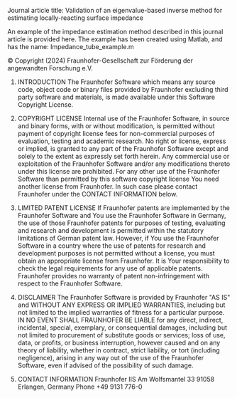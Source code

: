Journal article title: Validation of an eigenvalue-based inverse method for estimating locally-reacting surface impedance

An example of the impedance estimation method described in this journal article is provided here. The example has been created using Matlab, and has the name: Impedance_tube_example.m


© Copyright (2024) Fraunhofer-Gesellschaft zur Förderung der angewandten Forschung e.V.

1. INTRODUCTION
The Fraunhofer Software which means any source code, object code or binary files provided by Fraunhofer excluding third party
software and materials, is made available under this Software Copyright License.

2. COPYRIGHT LICENSE
Internal use of the Fraunhofer Software, in source and binary forms, with or without modification, is permitted without payment
of copyright license fees for non-commercial purposes of evaluation, testing and academic research.
No right or license, express or implied, is granted to any part of the Fraunhofer Software except and solely to the extent as
expressly set forth herein. Any commercial use or exploitation of the Fraunhofer Software and/or any modifications thereto under
this license are prohibited.
For any other use of the Fraunhofer Software than permitted by this software copyright license You need another license from
Fraunhofer. In such case please contact Fraunhofer under the CONTACT INFORMATION below.

3. LIMITED PATENT LICENSE
If Fraunhofer patents are implemented by the Fraunhofer Software and You use the Fraunhofer Software in Germany, the use of
those Fraunhofer patents for purposes of testing, evaluating and research and development is permitted within the statutory
limitations of German patent law. However, if You use the Fraunhofer Software in a country where the use of patents for research
and development purposes is not permitted without a license, you must obtain an appropriate license from Fraunhofer. It is Your
responsibility to check the legal requirements for any use of applicable patents.
Fraunhofer provides no warranty of patent non-infringement with respect to the Fraunhofer Software.

4. DISCLAIMER
The Fraunhofer Software is provided by Fraunhofer "AS IS" and WITHOUT ANY EXPRESS OR IMPLIED WARRANTIES, including but
not limited to the implied warranties of fitness for a particular purpose. IN NO EVENT SHALL FRAUNHOFER BE LIABLE for any
direct, indirect, incidental, special, exemplary, or consequential damages, including but not limited to procurement of substitute
goods or services; loss of use, data, or profits, or business interruption, however caused and on any theory of liability, whether in
contract, strict liability, or tort (including negligence), arising in any way out of the use of the Fraunhofer Software, even if advised
of the possibility of such damage.

5. CONTACT INFORMATION
Fraunhofer IIS
Am Wolfsmantel 33
91058  Erlangen, Germany
Phone +49 9131 776-0
